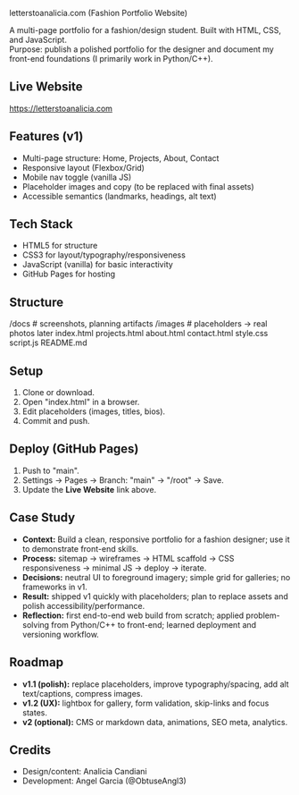 letterstoanalicia.com (Fashion Portfolio Website)

A multi-page portfolio for a fashion/design student. Built with HTML, CSS, and JavaScript.  
Purpose: publish a polished portfolio for the designer and document my front-end foundations (I primarily work in Python/C++).

## Live Website
https://letterstoanalicia.com

## Features (v1)
- Multi-page structure: Home, Projects, About, Contact
- Responsive layout (Flexbox/Grid)
- Mobile nav toggle (vanilla JS)
- Placeholder images and copy (to be replaced with final assets)
- Accessible semantics (landmarks, headings, alt text)

## Tech Stack
- HTML5 for structure
- CSS3 for layout/typography/responsiveness
- JavaScript (vanilla) for basic interactivity
- GitHub Pages for hosting

## Structure
  /docs       # screenshots, planning artifacts
  /images     # placeholders -> real photos later
  index.html
  projects.html
  about.html
  contact.html
  style.css
  script.js
  README.md


## Setup
1. Clone or download.
2. Open "index.html" in a browser.
3. Edit placeholders (images, titles, bios).
4. Commit and push.

## Deploy (GitHub Pages)
1. Push to "main".
2. Settings -> Pages -> Branch: "main" -> "/root" -> Save.
3. Update the **Live Website** link above.

## Case Study
- **Context:** Build a clean, responsive portfolio for a fashion designer; use it to demonstrate front-end skills.
- **Process:** sitemap -> wireframes -> HTML scaffold -> CSS responsiveness -> minimal JS -> deploy -> iterate.
- **Decisions:** neutral UI to foreground imagery; simple grid for galleries; no frameworks in v1.
- **Result:** shipped v1 quickly with placeholders; plan to replace assets and polish accessibility/performance.
- **Reflection:** first end-to-end web build from scratch; applied problem-solving from Python/C++ to front-end; learned deployment and versioning workflow.

## Roadmap
- **v1.1 (polish):** replace placeholders, improve typography/spacing, add alt text/captions, compress images.
- **v1.2 (UX):** lightbox for gallery, form validation, skip-links and focus states.
- **v2 (optional):** CMS or markdown data, animations, SEO meta, analytics.

## Credits
- Design/content: Analicia Candiani
- Development: Angel Garcia (@ObtuseAngl3)
